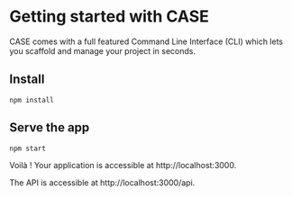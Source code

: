 # Getting started with CASE

CASE comes with a full featured Command Line Interface (CLI) which lets you scaffold and manage your project in seconds.

## Install

```
npm install
```

## Serve the app

```
npm start
```

Voilà ! Your application is accessible at http://localhost:3000.

The API is accessible at http://localhost:3000/api.
